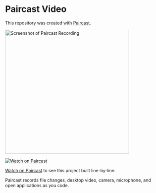 # Paircast Video

This repository was created with [Paircast](https://app.paircast.io/replay/7718ece0-c9ed-47a7-948a-056ddca90f2f).

<a href="https://app.paircast.io/replay/7718ece0-c9ed-47a7-948a-056ddca90f2f"><img src="https://app.paircast.io/replay/7718ece0-c9ed-47a7-948a-056ddca90f2f/screenshot" alt="Screenshot of Paircast Recording" width="400" /></a> 

<a href="https://app.paircast.io/replay/7718ece0-c9ed-47a7-948a-056ddca90f2f"><img src="https://app.paircast.io/images/watch-on-paircast.png" alt="Watch on Paircast" /></a> 

[Watch on Paircast](https://app.paircast.io/replay/7718ece0-c9ed-47a7-948a-056ddca90f2f) to see this project built line-by-line.

Paircast records file changes, desktop video, camera, microphone, and open applications as you code.